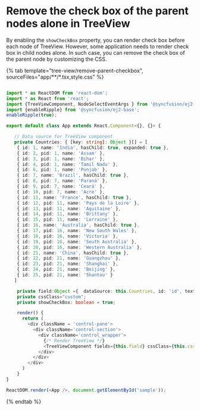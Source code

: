 # Remove the check box of the parent nodes alone in TreeView

By enabling the `showCheckBox` property, you can render check box before each node of TreeView. However, some application needs to render check box in child nodes alone. In such case, you can remove the check box of the parent node by customizing the CSS.

{% tab template="tree-view/remove-parent-checkbox", sourceFiles="app/**/*.tsx,style.css"   %}

```typescript

import * as ReactDOM from 'react-dom';
import * as React from 'react';
import {TreeViewComponent, NodeSelectEventArgs } from '@syncfusion/ej2-react-navigations';
import {enableRipple} from '@syncfusion/ej2-base';
enableRipple(true);

export default class App extends React.Component<{}, {}> {

   // Data source for TreeView component
   private Countries: { [key: string]: Object }[] = [
    { id: 1, name: 'India', hasChild: true, expanded: true },
    { id: 2, pid: 1, name: 'Assam' },
    { id: 3, pid: 1, name: 'Bihar' },
    { id: 4, pid: 1, name: 'Tamil Nadu' },
    { id: 6, pid: 1, name: 'Punjab' },
    { id: 7, name: 'Brazil', hasChild: true },
    { id: 8, pid: 7, name: 'Paraná' },
    { id: 9, pid: 7, name: 'Ceará' },
    { id: 10, pid: 7, name: 'Acre' },
    { id: 11, name: 'France', hasChild: true },
    { id: 12, pid: 11, name: 'Pays de la Loire' },
    { id: 13, pid: 11, name: 'Aquitaine' },
    { id: 14, pid: 11, name: 'Brittany' },
    { id: 15, pid: 11, name: 'Lorraine' },
    { id: 16, name: 'Australia', hasChild: true },
    { id: 17, pid: 16, name: 'New South Wales' },
    { id: 18, pid: 16, name: 'Victoria' },
    { id: 19, pid: 16, name: 'South Australia' },
    { id: 20, pid: 16, name: 'Western Australia' },
    { id: 21, name: 'China', hasChild: true },
    { id: 22, pid: 21, name: 'Guangzhou' },
    { id: 23, pid: 21, name: 'Shanghai' },
    { id: 24, pid: 21, name: 'Beijing' },
    { id: 25, pid: 21, name: 'Shantou' }
   ]

    private field:Object ={  dataSource: this.Countries, id: 'id', text: 'name', parentID: 'pid', hasChildren: 'hasChild' };
    private cssClass="custom";
    private showCheckBox: boolean = true;

    render() {
      return (
        <div className = 'control-pane'>
          <div className='control-section'>
            <div className='control_wrapper'>
              {/* Render TreeView */}
              <TreeViewComponent fields={this.field} cssClass={this.cssClass}  showCheckBox={this.showCheckBox} />
            </div>
          </div>
        </div>
      )
    }
}

ReactDOM.render(<App />, document.getElementById('sample'));

```

{% endtab %}